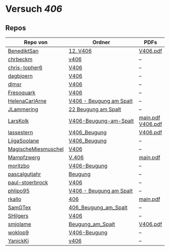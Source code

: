 # Versuch *406*

## Repos

|                     Repo von                     |                                                       Ordner                                                        |                                                                                                                                                  PDFs                                                                                                                                                   |
|--------------------------------------------------|---------------------------------------------------------------------------------------------------------------------|---------------------------------------------------------------------------------------------------------------------------------------------------------------------------------------------------------------------------------------------------------------------------------------------------------|
|[BenediktSan](../repo/BenediktSan)                |[12. V406](https://github.com/BenediktSan/AnfaengerPraktikum2020/tree/main/Versuche%20Semester%20IV/12.%20V406)      |[V406.pdf](https://docs.google.com/viewer?url=https://raw.githubusercontent.com/BenediktSan/AnfaengerPraktikum2020/main/Versuche%20Semester%20IV/12.%20V406/V406.pdf)                                                                                                                                    |
|[chrbeckm](../repo/chrbeckm)                      |[v406](https://github.com/chrbeckm/anfaenger-praktikum/tree/master/v406)                                             |–                                                                                                                                                                                                                                                                                                        |
|[chris-topher6](../repo/chris-topher6)            |[V406](https://github.com/chris-topher6/Anfaenger-Praktikum/tree/master/V406)                                        |–                                                                                                                                                                                                                                                                                                        |
|[dagbjoern](../repo/dagbjoern)                    |[V406](https://github.com/dagbjoern/AP-Physik/tree/master/V406)                                                      |–                                                                                                                                                                                                                                                                                                        |
|[dlmsr](../repo/dlmsr)                            |[V406](https://github.com/dlmsr/praktikum/tree/master/V406)                                                          |–                                                                                                                                                                                                                                                                                                        |
|[Fresoquark](../repo/Fresoquark)                  |[V406](https://github.com/Fresoquark/Anfaengerpraktikum/tree/master/V406)                                            |–                                                                                                                                                                                                                                                                                                        |
|[HelenaCarlArne](../repo/HelenaCarlArne)          |[V406 - Beugung am Spalt](https://github.com/HelenaCarlArne/ProtokolleAP/tree/master/V406%20-%20Beugung%20am%20Spalt)|–                                                                                                                                                                                                                                                                                                        |
|[JLammering](../repo/JLammering)                  |[22 Beugung am Spalt](https://github.com/JLammering/Physikalisches-Praktikum/tree/master/22%20Beugung%20am%20Spalt)  |–                                                                                                                                                                                                                                                                                                        |
|[LarsKolk](../repo/LarsKolk)                      |[V406-Beugung-am-Spalt](https://github.com/LarsKolk/Anfaengerpraktikum/tree/master/V406-Beugung-am-Spalt)            |[main.pdf](https://docs.google.com/viewer?url=https://raw.githubusercontent.com/LarsKolk/Anfaengerpraktikum/master/V406-Beugung-am-Spalt/main.pdf)<br/>[V406.pdf](https://docs.google.com/viewer?url=https://raw.githubusercontent.com/LarsKolk/Anfaengerpraktikum/master/V406-Beugung-am-Spalt/V406.pdf)|
|[lassestern](../repo/lassestern)                  |[V406_Beugung](https://github.com/lassestern/praktikum-david-lasse/tree/master/V406_Beugung)                         |[V406.pdf](https://docs.google.com/viewer?url=https://raw.githubusercontent.com/lassestern/praktikum-david-lasse/master/V406_Beugung/V406.pdf)                                                                                                                                                           |
|[LiigaSoolane](../repo/LiigaSoolane)              |[V406_Beugung](https://github.com/LiigaSoolane/Paktikum-mit-dem-Teufel/tree/main/V406_Beugung)                       |–                                                                                                                                                                                                                                                                                                        |
|[MagischeMiesmuschel](../repo/MagischeMiesmuschel)|[V406](https://github.com/MagischeMiesmuschel/AnfaengerPraktikum/tree/master/V406)                                   |–                                                                                                                                                                                                                                                                                                        |
|[Mampfzwerg](../repo/Mampfzwerg)                  |[V.406](https://github.com/Mampfzwerg/Praktikum/tree/master/V.406)                                                   |[main.pdf](https://docs.google.com/viewer?url=https://raw.githubusercontent.com/Mampfzwerg/Praktikum/master/V.406/latex-template/main.pdf)                                                                                                                                                               |
|[moritzbo](../repo/moritzbo)                      |[V406-Beugung](https://github.com/moritzbo/anfaenger_praktikum/tree/main/V406-Beugung)                               |–                                                                                                                                                                                                                                                                                                        |
|[pascalgutjahr](../repo/pascalgutjahr)            |[Beugung](https://github.com/pascalgutjahr/Praktikum-1/tree/master/Beugung)                                          |–                                                                                                                                                                                                                                                                                                        |
|[paul-stoerbrock](../repo/paul-stoerbrock)        |[V406](https://github.com/paul-stoerbrock/Praktikum/tree/master/V406)                                                |–                                                                                                                                                                                                                                                                                                        |
|[phlipo95](../repo/phlipo95)                      |[V406 - Beugung am Spalt](https://github.com/phlipo95/AP-Praktikum/tree/master/V406%20-%20Beugung%20am%20Spalt)      |–                                                                                                                                                                                                                                                                                                        |
|[rkallo](../repo/rkallo)                          |[406](https://github.com/rkallo/APWS1718/tree/master/406)                                                            |[main.pdf](https://docs.google.com/viewer?url=https://raw.githubusercontent.com/rkallo/APWS1718/master/406/main.pdf)                                                                                                                                                                                     |
|[SamGTex](../repo/SamGTex)                        |[406_Beugung_am_Spalt](https://github.com/SamGTex/Physik_Praktikum_Samuel_Max/tree/master/406_Beugung_am_Spalt)      |–                                                                                                                                                                                                                                                                                                        |
|[SHilgers](../repo/SHilgers)                      |[V406](https://github.com/SHilgers/Praktikum2/tree/master/V406)                                                      |–                                                                                                                                                                                                                                                                                                        |
|[smjolame](../repo/smjolame)                      |[Beugung_am_Spalt](https://github.com/smjolame/Praktikum_1/tree/master/Beugung_am_Spalt)                             |[V406.pdf](https://docs.google.com/viewer?url=https://raw.githubusercontent.com/smjolame/Praktikum_1/master/Beugung_am_Spalt/V406.pdf)                                                                                                                                                                   |
|[woklop9](../repo/woklop9)                        |[V406-Beugung](https://github.com/woklop9/Anfaengerpraktikum/tree/master/V406-Beugung)                               |–                                                                                                                                                                                                                                                                                                        |
|[YanickKi](../repo/YanickKi)                      |[v406](https://github.com/YanickKi/AP_T_Y/tree/main/v406)                                                            |–                                                                                                                                                                                                                                                                                                        |
